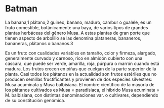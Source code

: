 # Batman

La banana,1​ plátano,2​ guineo, banano, maduro, cambur o gualele, es un fruto comestible, botánicamente una baya, de varios tipos de grandes plantas herbáceas del género Musa. A estas plantas de gran porte que tienen aspecto de arbolillo se las denomina plataneras, bananeros, bananeras, plátanos o bananos.3​

Es un fruto con cualidades variables en tamaño, color y firmeza, alargado, generalmente curvado y carnoso, rico en almidón cubierto con una cáscara, que puede ser verde, amarilla, roja, púrpura o marrón cuando está madura. Los frutos crecen en piñas que cuelgan de la parte superior de la planta. Casi todos los plátanos en la actualidad son frutos estériles que no producen semillas fructificantes y provienen de dos especies silvestres: Musa acuminata y Musa balbisiana. El nombre científico de la mayoría de los plátanos cultivados es Musa × paradisiaca, el híbrido Musa acuminata × M. balbisiana, con distintas denominaciones var. o cultivares, dependiendo de su constitución genómica.
